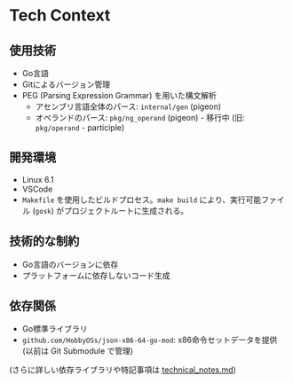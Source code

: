 # Tech Context

## 使用技術
- Go言語
- Gitによるバージョン管理
- PEG (Parsing Expression Grammar) を用いた構文解析
  - アセンブリ言語全体のパース: `internal/gen` (pigeon)
  - オペランドのパース: `pkg/ng_operand` (pigeon) - 移行中 (旧: `pkg/operand` - participle)

## 開発環境
- Linux 6.1
- VSCode
- `Makefile` を使用したビルドプロセス。`make build` により、実行可能ファイル (`gosk`) がプロジェクトルートに生成される。

## 技術的な制約
- Go言語のバージョンに依存
- プラットフォームに依存しないコード生成

## 依存関係
- Go標準ライブラリ
- `github.com/HobbyOSs/json-x86-64-go-mod`: x86命令セットデータを提供 (以前は Git Submodule で管理)

(さらに詳しい依存ライブラリや特記事項は [technical_notes.md](../details/technical_notes.md))
